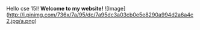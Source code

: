 Hello cse 15l!
**Welcome to my website!**
![Image] (http://i.pinimg.com/736x/7a/95/dc/7a95dc3a03cb0e5e8290a994d2a6a4c2.jpg/a.png)


